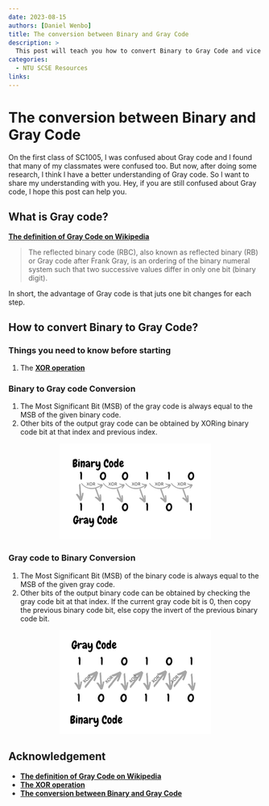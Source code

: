```yaml
---
date: 2023-08-15
authors: [Daniel Wenbo]
title: The conversion between Binary and Gray Code
description: >
  This post will teach you how to convert Binary to Gray Code and vice versa.
categories:
  - NTU SCSE Resources
links:
---
```


# The conversion between Binary and Gray Code
On the first class of SC1005, l was confused about Gray code and l found that many of my classmates were confused too. But now, after doing some research, l think l have a better understanding of Gray code. So l want to share my understanding with you. Hey, if you are still confused about Gray code, l hope this post can help you.

<!-- more -->

## What is Gray code?
[**The definition of Gray Code on Wikipedia**](https://en.wikipedia.org/wiki/Gray_code)
> The reflected binary code (RBC), also known as reflected binary (RB) or Gray code after Frank Gray, is an ordering of the binary numeral system such that two successive values differ in only one bit (binary digit). 

In short, the advantage of Gray code is that juts one bit changes for each step.

## How to convert Binary to Gray Code?
### Things you need to know before starting
1. The [**XOR operation**](https://www.baeldung.com/java-xor-operator)


### Binary to Gray code Conversion
1. The Most Significant Bit (MSB) of the gray code is always equal to the MSB of the given binary code.
2. Other bits of the output gray code can be obtained by XORing binary code bit at that index and previous index.

<p align="center"> <img src="/blog/binary-to-gray-code/Gray-Code1.png" title = "Binary code to gray code conversion"> </p>

### Gray code to Binary Conversion
1. The Most Significant Bit (MSB) of the binary code is always equal to the MSB of the given gray code.
2. Other bits of the output binary code can be obtained by checking the gray code bit at that index. If the current gray code bit is 0, then copy the previous binary code bit, else copy the invert of the previous binary code bit.

<p align="center"> <img src="/blog/binary-to-gray-code/Gray-Code2.png"> </p>

## Acknowledgement
- [**The definition of Gray Code on Wikipedia**](https://en.wikipedia.org/wiki/Gray_code)
- [**The XOR operation**](https://www.baeldung.com/java-xor-operator)
- [**The conversion between Binary and Gray Code**](https://www.geeksforgeeks.org/gray-to-binary-and-binary-to-gray-conversion/)
